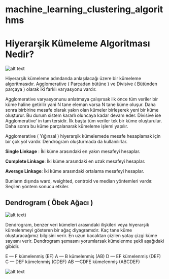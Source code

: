 # machine_learning_clustering_algorithms


# Hiyerarşik Kümeleme Algoritması Nedir?


![alt text](https://miro.medium.com/max/770/1*0BDVA8JPsSHivx7e6SEGtw.png)

Hiyerarşik kümeleme adındanda anlaşılacağı üzere bir kümeleme algoritmasıdır. Agglomerative ( Parçadan bütüne ) ve Divisive ( Bütünden parçaya ) olarak iki farklı varyasyonu vardır.

Agglomerative varyasyonunu anlatmaya çalışırsak ilk önce tüm veriler bir küme haline getirilir yani N tane eleman varsa N tane küme oluşur. Daha sonra birbirine mesafe olarak yakın olan kümeler birleşerek yeni bir küme oluşturur. Bu durum sistem kararlı oluncaya kadar devam eder. Divisive ise Agglomerative’ in tam tersidir. İlk başta tüm veriler tek bir küme oluşturulur. Daha sonra bu küme parçalanarak kümeleme işlemi yapılır.

Agglomerative ( Yığınsal ) hiyerarşik kümelemede mesafe hesaplamak için bir çok yol vardır. Dendrogram oluşturmada da kullanılırlar.

**Single Linkage** : İki küme arasındaki en yakın mesafeyi hesaplar.

**Complete Linkage**: İki küme arasındaki en uzak mesafeyi hesaplar.

**Average Linkage**: İki küme arasındaki ortalama mesafeyi hesaplar.

Bunların dışında ward, weighted, centroid ve median yöntemleri vardır. Seçilen yöntem sonucu etkiler.


## Dendrogram ( Öbek Ağacı )


![alt text](https://miro.medium.com/max/628/1*PvGL2AqONrf1NMYsvx7O1w.png))


Dendrogram, benzer veri kümeleri arasındaki ilişkileri veya hiyerarşik kümelenmeyi gösteren bir ağaç diyagramıdır. Kaç tane küme oluşturacağımız bilgisini verir. En uzun bacaktan çizilen yatay çizgi küme sayısını verir. Dendrogram şemasını yorumlarsak kümelenme şekli aşağıdaki gibidir.

E — F kümelenmiş (EF)
A — B kümelenmiş (AB)
D — EF kümelenmiş (DEF)
C — DEF kümelenmiş (CDEF)
AB —CDFE kümelenmiş (ABCDEF)

![alt text](https://miro.medium.com/max/704/1*YDUzObiwiI9zbcnx_0hang.png)

